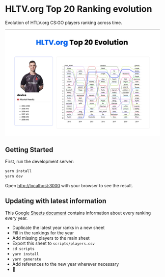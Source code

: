 # HLTV.org Top 20 Ranking evolution

Evolution of HTLV.org CS:GO players ranking across time.

![Screenshot](./docs/screenshot.png)

## Getting Started

First, run the development server:

```bash
yarn install
yarn dev
```

Open [http://localhost:3000](http://localhost:3000) with your browser to see the result.

## Updating with latest information

This [Google Sheets document](https://docs.google.com/spreadsheets/d/1xDqUbElQVN6Ns2JdtmaHvt_iq1J5IB6yhkqP--ggrLk/edit?usp=sharing) contains information about every ranking every year.

- Duplicate the latest year ranks in a new sheet
- Fill in the rankings for the year
- Add missing players to the main sheet
- Export this sheet to `scripts/players.csv`
- `cd scripts`
- `yarn install`
- `yarn generate`
- Add references to the new year wherever necessary
- :tada:
